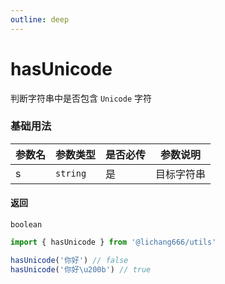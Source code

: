 ```yaml
---
outline: deep
---
```


# hasUnicode

判断字符串中是否包含 `Unicode` 字符

### 基础用法

| 参数名 | 参数类型 | 是否必传 | 参数说明   |
| ------ | -------- | -------- | ---------- |
| s      | `string` | 是       | 目标字符串 |

#### 返回

`boolean`

```ts
import { hasUnicode } from '@lichang666/utils'

hasUnicode('你好') // false
hasUnicode('你好\u200b') // true
```
